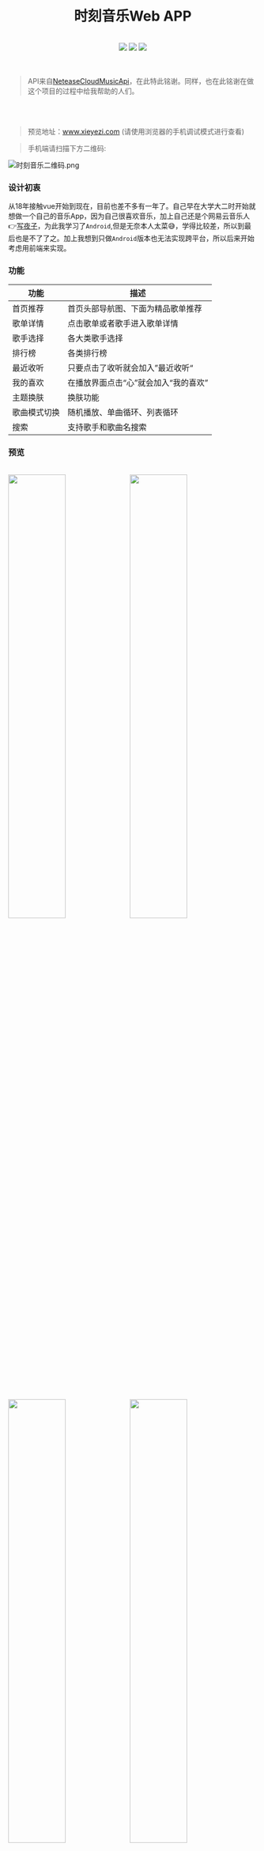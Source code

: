 <h1 align="center">时刻音乐Web APP</h1>

 <br />
 <div align="center">
 <img src="https://img.shields.io/badge/-vue-green"/>
 <img src="https://img.shields.io/badge/npm-v6.10.3-orange"/>
 <img src="https://img.shields.io/badge/build-passing-brightgreen"/>
</div> 
<br />
<br />

 > API来自[NeteaseCloudMusicApi](https://github.com/Binaryify/NeteaseCloudMusicApi)，在此特此铭谢。同样，也在此铭谢在做这个项目的过程中给我帮助的人们。
<br />
<br />


> 预览地址：www.xieyezi.com (请使用浏览器的手机调试模式进行查看)  


> 手机端请扫描下方二维码: 


![时刻音乐二维码.png](https://i.loli.net/2019/08/26/uGFDrqefA9yc5O8.png)
 
 ### 设计初衷
   
   从18年接触vue开始到现在，目前也差不多有一年了。自己早在大学大二时开始就想做一个自己的音乐App，因为自己很喜欢音乐，加上自己还是个网易云音乐人👉[写夜子](https://music.163.com/#/artist?id=12478216)，为此我学习了`Android`,但是无奈本人太菜😅，学得比较差，所以到最后也是不了了之。加上我想到只做`Android`版本也无法实现跨平台，所以后来开始考虑用前端来实现。
### 功能

功能 | 描述
---- | ---
首页推荐 | 首页头部导航图、下面为精品歌单推荐
歌单详情 | 点击歌单或者歌手进入歌单详情
歌手选择 | 各大类歌手选择
排行榜   |	各类排行榜
最近收听 |	只要点击了收听就会加入”最近收听“
我的喜欢 |	在播放界面点击“心”就会加入“我的喜欢”
主题换肤 |	换肤功能
歌曲模式切换     |  随机播放、单曲循环、列表循环
搜索     |	支持歌手和歌曲名搜索



### 预览

 <br />
<div text="center">
 <img width="48%" src="https://i.loli.net/2019/08/26/L27FlTkz8wQSyZh.png"/>
 <img width="48%" src="https://i.loli.net/2019/08/26/aIr1wLHx8FXPc24.png"/>
 <img width="48%" src="https://i.loli.net/2019/08/26/ZXJoTAb3FP76IkQ.png"/>
 <img width="48%" src="https://i.loli.net/2019/08/26/QvVWMgr3CPZ6plU.png"/>
 <img width="48%" src="https://i.loli.net/2019/08/26/9EpIrjS3JTm1X7Q.png"/>
 <img width="48%" src="https://i.loli.net/2019/08/26/3I2iwyRm5eLarFV.png"/>
 <img width="48%" src="https://i.loli.net/2019/08/26/e2cMpFDqyNlaGZV.png"/>
 <img width="48%" src="https://i.loli.net/2019/08/26/aWtRoi5e3F71VCz.png"/>
 <img width="48%" src="https://i.loli.net/2019/08/26/KPzdhc8aqRZ6U2A.png"/>
 <img width="48%" src="https://i.loli.net/2019/08/26/tvK2QbY6jFBgdpn.png"/>
 <img width="48%" src="https://i.loli.net/2019/08/26/bl75R2I8oV1WAuF.png"/>
 <img width="48%" src="https://i.loli.net/2019/08/26/Stq9bUMniLIGaAs.png"/>
 <img width="48%" src="https://i.loli.net/2019/08/26/yBN3rcoA4GSq5Fu.png"/>
 <img width="48%" src="https://i.loli.net/2019/08/26/MdztuheB1LHSDPb.png"/>
 <img width="48%" src="https://i.loli.net/2019/08/26/a6Iw9RKoQgjqxHc.png"/>
 <img width="48%" src="https://i.loli.net/2019/08/26/6XRvDcTba4LKghF.png"/>
 <img width="48%" src="https://i.loli.net/2019/08/26/pXiwL6QNErdbyoh.png"/>
 <img width="48%" src="https://i.loli.net/2019/08/26/3UAKDasZjfVM7yQ.png"/>
</div> 
 <br />


### 构建
  
 这个项目开始于2018年12月，磕磕绊绊得到今年5月才完成。主要构建如下:


 <img width="60%" src="https://i.loli.net/2019/08/26/r1hvlGK4Db87eZ9.jpg"/>

语言/平台 | 描述
---- | ---
vue | vue.js完成前台功能交互
vue-router | 负责处理路由
vuex | 状态管理
localstorage   |	歌曲缓存和主题信息缓存
webpack |	项目打包
rollup |	模块打包
ES6 |	主要语法
docker     |  利用docker-compose进行部署
阿里云     |	阿里云服务器为linux 



### 配置文件

```js
export const playMode = {
    sequence:0, //顺序播放
    loop:1,  //单曲循环
    random:2  //随机播放
};
export const themeNumber ={
    pink:0,  //桃花粉
    cyan:1,  //绿松青
    violet:2 //丁香紫
};
```

### 利用洗牌函数生成随机播放列表

```js
//洗牌函数,打乱歌曲顺序
export function shuffle(arr) {
    let _arr = arr.slice();
    //保留arr,制作一个副本
    for (let i = 0; i < _arr.length; i++) {
        let j = getRandomInt(0,i);
        let temp = _arr[i];
        _arr[i]=_arr[j];
        _arr[j] = temp;
    }
    return _arr;
}
```

### 防抖

```
export function debounce(func, delay) {
    let timer;
    return function (...args) {
        if (timer) {
            clearTimeout(timer);
        }
        timer = setTimeout(() => {
            func.apply(this, args);
        }, delay)
    }
}
```
### docker部署

本项目通过docker-compose一键部署，前端利用nginx做容器，后端则使用node.js。通过配置nginx.conf，前端请求反向代理到后台。

```docker
version: '3'
services:
  music-web:
    container_name: 'music-web-container'  #容器名称
    image: nginx  #指定镜像
    restart: always
    ports:
      - 80:80
    volumes: 
      - ./nginx.conf:/etc/nginx/nginx.conf  #挂载nginx配置
      - ./dist:/usr/share/nginx/html/    #挂载n项目
    depends_on:
      - music-server
  music-server:
    container_name: 'music-server-container'
    build: ./server  #根据server目录下面的Dockerfile构建镜像
    restart: always
    expose:
      - 3000
```

nginx.conf:


```nginx
#user  nobody;
worker_processes  1;
events {
    worker_connections  1024;
}


http {
    include       mime.types;
    default_type  application/octet-stream;
    sendfile        on;
    #tcp_nopush     on;

    #keepalive_timeout  0;
    keepalive_timeout  65;

    #gzip  on;
	gzip on;
    gzip_min_length  5k;
    gzip_buffers     4 16k;
    #gzip_http_version 1.0;
    gzip_comp_level 3;
    gzip_types text/plain application/javascript application/x-javascript text/css application/xml text/javascript application/x-httpd-php image/jpeg image/gif image/png;
    gzip_vary on;
	
    server {
        listen  80;
		server_name  www.xieyezi.com;
		
		#音乐app项目
		location / {
		 index index.html index.htm;   #添加属性。 
         root /usr/share/nginx/html;   #站点目录
		}
		#音乐app项目设置代理转发
        location /api/ {
          proxy_pass  http://music-server:3000/;
        }

        error_page   500 502 503 504  /50x.html;
        location = /50x.html {
             root   /usr/share/nginx/html;
        }
		
    }

}
```

### 快速开始

 1. clone项目: `git clone https://github.com/xieyezi/myMusic.git`
 2. 安装依赖: `cd myMusic && npm install`
 3. 运行: `npm run serve` 或者 `npm run start`
 4. 进入后台服务目录: `cd server`
 5. 安装依赖: `npm install`
 6. 启动后台服务: `node app.js`

### 提问与交流

  [点击这里](https://github.com/xieyezi/myMusic/issues)

### 开源证书

```
MIT License

Copyright (c) 2018-present xieyezi

Permission is hereby granted, free of charge, to any person obtaining a copy
of this software and associated documentation files (the "Software"), to deal
in the Software without restriction, including without limitation the rights
to use, copy, modify, merge, publish, distribute, sublicense, and/or sell
copies of the Software, and to permit persons to whom the Software is
furnished to do so, subject to the following conditions:

The above copyright notice and this permission notice shall be included in all
copies or substantial portions of the Software.

THE SOFTWARE IS PROVIDED "AS IS", WITHOUT WARRANTY OF ANY KIND, EXPRESS OR
IMPLIED, INCLUDING BUT NOT LIMITED TO THE WARRANTIES OF MERCHANTABILITY,
FITNESS FOR A PARTICULAR PURPOSE AND NONINFRINGEMENT. IN NO EVENT SHALL THE
AUTHORS OR COPYRIGHT HOLDERS BE LIABLE FOR ANY CLAIM, DAMAGES OR OTHER
LIABILITY, WHETHER IN AN ACTION OF CONTRACT, TORT OR OTHERWISE, ARISING FROM,
OUT OF OR IN CONNECTION WITH THE SOFTWARE OR THE USE OR OTHER DEALINGS IN THE
SOFTWARE.
```








   
